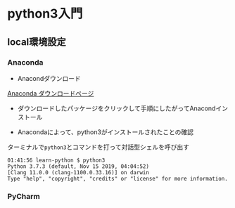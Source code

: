 # python3入門

## local環境設定

### Anaconda

- Anacondダウンロード

[Anaconda ダウンロードページ](https://www.anaconda.com/distribution/#download-section)

- ダウンロードしたパッケージをクリックして手順にしたがってAnacondインストール

- Anacondaによって、python3がインストールされたことの確認

ターミナルで`python3`とコマンドを打って対話型シェルを呼び出す

```bash=
01:41:56 learn-python $ python3
Python 3.7.3 (default, Nov 15 2019, 04:04:52)
[Clang 11.0.0 (clang-1100.0.33.16)] on darwin
Type "help", "copyright", "credits" or "license" for more information.

```

### PyCharm
